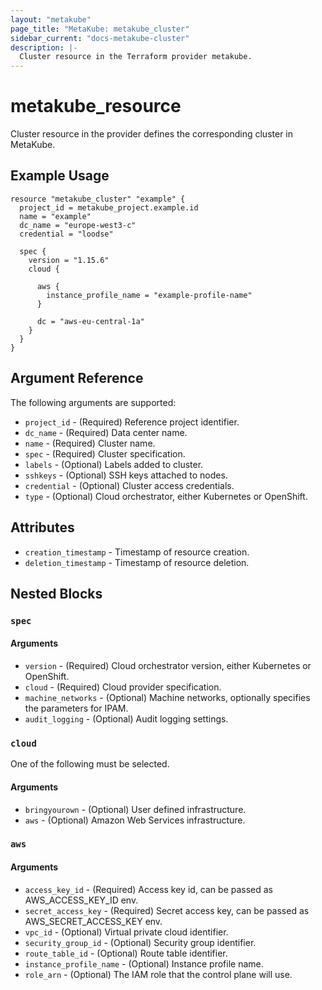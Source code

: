 ```yaml
---
layout: "metakube"
page_title: "MetaKube: metakube_cluster"
sidebar_current: "docs-metakube-cluster"
description: |-
  Cluster resource in the Terraform provider metakube.
---
```


# metakube_resource

Cluster resource in the provider defines the corresponding cluster in MetaKube.

## Example Usage

```hcl
resource "metakube_cluster" "example" {
  project_id = metakube_project.example.id
  name = "example"
  dc_name = "europe-west3-c"
  credential = "loodse"

  spec {
    version = "1.15.6"
    cloud {

      aws {
        instance_profile_name = "example-profile-name"
      }

      dc = "aws-eu-central-1a"
    }
  }
}
```

## Argument Reference

The following arguments are supported:

* `project_id` - (Required) Reference project identifier.
* `dc_name` - (Required) Data center name.
* `name` - (Required) Cluster name.
* `spec` - (Required) Cluster specification.
* `labels` - (Optional) Labels added to cluster.
* `sshkeys` - (Optional) SSH keys attached to nodes.
* `credential` - (Optional) Cluster access credentials.
* `type` - (Optional) Cloud orchestrator, either Kubernetes or OpenShift.

## Attributes

* `creation_timestamp` - Timestamp of resource creation.
* `deletion_timestamp` - Timestamp of resource deletion.

## Nested Blocks

### `spec`

#### Arguments

* `version` - (Required) Cloud orchestrator version, either Kubernetes or OpenShift.
* `cloud` - (Required) Cloud provider specification.
* `machine_networks` - (Optional) Machine networks, optionally specifies the parameters for IPAM.
* `audit_logging` - (Optional) Audit logging settings.

### `cloud`

One of the following must be selected.

#### Arguments

* `bringyourown` - (Optional) User defined infrastructure.
* `aws` - (Optional) Amazon Web Services infrastructure.

### `aws`

#### Arguments

* `access_key_id` - (Required) Access key id, can be passed as AWS_ACCESS_KEY_ID env.
* `secret_access_key` - (Required) Secret access key, can be passed as AWS_SECRET_ACCESS_KEY env.
* `vpc_id` - (Optional) Virtual private cloud identifier.
* `security_group_id` - (Optional) Security group identifier.
* `route_table_id` - (Optional) Route table identifier.
* `instance_profile_name` - (Optional) Instance profile name.
* `role_arn` - (Optional) The IAM role that the control plane will use.
